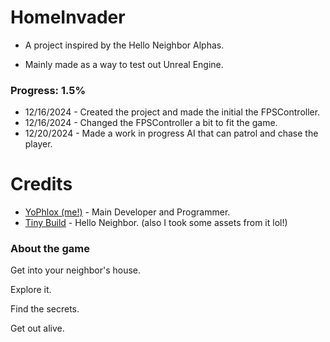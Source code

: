 # HomeInvader

* A project inspired by the Hello Neighbor Alphas.

* Mainly made as a way to test out Unreal Engine.


### Progress: 1.5%

* 12/16/2024 - Created the project and made the initial the FPSController.
* 12/16/2024 - Changed the FPSController a bit to fit the game.
* 12/20/2024 - Made a work in progress AI that can patrol and chase the player.

# Credits

* [YoPhlox (me!)](https://twitter.com/YoPhlox) - Main Developer and Programmer.
* [Tiny Build](https://www.youtube.com/@TinyBuild) - Hello Neighbor. (also I took some assets from it lol!)

### About the game

Get into your neighbor's house.

Explore it.

Find the secrets.

Get out alive.
